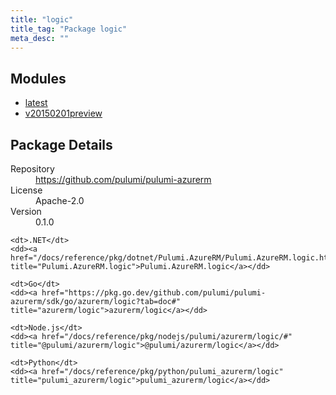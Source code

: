 ```yaml
---
title: "logic"
title_tag: "Package logic"
meta_desc: ""
---
```


<!-- WARNING: this file was generated by Pulumi Docs Generator. -->
<!-- Do not edit by hand unless you're certain you know what you are doing! -->



<h2 id="modules">Modules</h2>
<ul class="api">
    <li><a href="latest/" title="latest"><span class="symbol module"></span>latest</a></li>
    <li><a href="v20150201preview/" title="v20150201preview"><span class="symbol module"></span>v20150201preview</a></li>
</ul>

<h2 id="package-details">Package Details</h2>
<dl class="package-details">
	<dt>Repository</dt>
	<dd><a href="https://github.com/pulumi/pulumi-azurerm">https://github.com/pulumi/pulumi-azurerm</a></dd>
	<dt>License</dt>
	<dd>Apache-2.0</dd>
	<dt>Version</dt>
	<dd>0.1.0</dd>
</dl>



<dl class="tabular">

    <dt>.NET</dt>
    <dd><a href="/docs/reference/pkg/dotnet/Pulumi.AzureRM/Pulumi.AzureRM.logic.html" title="Pulumi.AzureRM.logic">Pulumi.AzureRM.logic</a></dd>

    <dt>Go</dt>
    <dd><a href="https://pkg.go.dev/github.com/pulumi/pulumi-azurerm/sdk/go/azurerm/logic?tab=doc#" title="azurerm/logic">azurerm/logic</a></dd>

    <dt>Node.js</dt>
    <dd><a href="/docs/reference/pkg/nodejs/pulumi/azurerm/logic/#" title="@pulumi/azurerm/logic">@pulumi/azurerm/logic</a></dd>

    <dt>Python</dt>
    <dd><a href="/docs/reference/pkg/python/pulumi_azurerm/logic" title="pulumi_azurerm/logic">pulumi_azurerm/logic</a></dd>

</dl>

